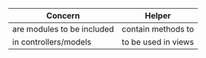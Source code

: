 | Concern                    | Helper                     |
| ---------------------------| ---------------------------|
| are modules to be included |    contain methods to      |
|   in controllers/models    |    to be used in views     |
